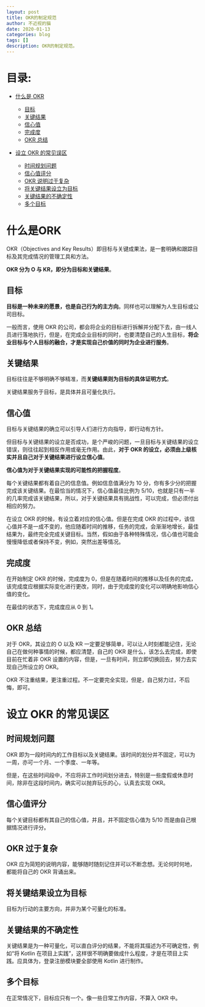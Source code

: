 ```yaml
---
layout: post
title: OKR的制定规范
author: 不近视的猫
date: 2020-01-13
categories: blog
tags: []
description: OKR的制定规范。
---
```


# 目录:

- [什么是 OKR](#1)
	- [目标](#1.1)
	- [关键结果](#1.2)
	- [信心值](#1.3)
	- [完成度](#1.4)
	- [OKR 总结](#1.5)
	
- [设立 OKR 的常见误区](#2)
	- [时间规划问题](#2.1)
	- [信心值评分](#2.2)
	- [OKR 说明过于复杂](#2.3)
	- [将关键结果设立为目标](#2.4)
	- [关键结果的不确定性](#2.5)
	- [多个目标](#2.6)


# <span id = "1">什么是ORK</span>

OKR（Objectives and Key Results）即目标与关键成果法，是一套明确和跟踪目标及其完成情况的管理工具和方法。

**OKR 分为 O 与 KR，即分为目标和关键结果**。

## <span id = "1.1">目标</span>

**目标是一种未来的愿景，也是自己行为的主方向**。同样也可以理解为人生目标或公司目标。

一般而言，使用 OKR 的公司，都会将企业的目标进行拆解并分配下去，由一线人员进行落地执行，但是，在完成企业目标的同时，也要清楚自己的人生目标，**将企业目标与个人目标的融合，才是实现自己价值的同时为企业进行服务**。

## <span id = "1.2">关键结果</span>

目标往往是不够明确不够精准，而**关键结果则为目标的具体证明方式**。

关键结果服务于目标，是具体并且可量化执行。

## <span id = "1.3">信心值</span>

目标与关键结果的确立可以引导人们进行方向指导，即行动有方针。

但目标与关键结果的设立是否成功，是个严峻的问题，一旦目标与关键结果的设立错误，则往往起到相反作用或毫无作用。由此，**对于 OKR 的设立，必须由上级核实并且自己对于关键结果进行设立信心值**。

**信心值为对于关键结果实现的可能性的把握程度**。

每个关键结果都有着自己的信息值。例如信息值满分为 10 分，你有多少分的把握完成该关键结果。在最恰当的情况下，信心值最佳比例为 5/10，也就是只有一半的几率完成该关键结果，所以，对于关键结果具有挑战性，可以完成，但必须付出相应的努力。

在设立 OKR 的时候，有设立着对应的信心值。但是在完成 OKR 的过程中，该信心值并不是一成不变的，他应随着时间的推移，任务的完成，会渐渐地增长，最佳结果为，最终完全完成关键目标。当然，假如由于各种特殊情况，信心值也可能会慢慢降低或者保持不变，例如，突然出差等情况。

## <span id = "1.4">完成度</span>

在开始制定 OKR 的时候，完成度为 0，但是在随着时间的推移以及任务的完成，该完成度应根据实际变化进行更改，同时，由于完成度的变化可以明确地影响信心值的变化。

在最佳的状态下，完成度应从 0 到 1。

## <span id = "1.5">OKR 总结</span>

对于 OKR，其设立的 O 以及 KR 一定要足够简单，可以让人时刻都能记住，无论自己在做何种事情的时候，都应清楚，自己的 OKR 是什么，该怎么去完成，即使目前在忙着非 OKR 设置的内容，但是，一旦有时间，则立即切换回去，努力去实现自己所设立的 OKR。

OKR 不注重结果，更注重过程。不一定要完全实现，但是，自己努力过，不后悔，即可。

# <span id = "2">设立 OKR 的常见误区</span>

## <span id = "2.1">时间规划问题</span>

OKR 即为一段时间内的工作目标以及关键结果。该时间的划分并不固定，可以为一周，亦可一个月、一个季度、一年等。

但是，在这些时间段中，不应将非工作时间划分进去，特别是一些度假或休息时间，除非在这段时间内，确实可以抛弃玩乐的心，认真去实现 OKR。


## <span id = "2.2">信心值评分</span>

每个关键目标都有其自己的信心值，并且，并不固定信心值为 5/10 而是由自己根据情况进行评分。


## <span id = "2.3">OKR 过于复杂</span>

OKR 应为简短的说明内容，能够随时随刻记住并可以不断念想。无论何时何地，都能将自己的 OKR 背诵出来。

## <span id = "2.4">将关键结果设立为目标</span>

目标为行动的主要方向，并非为某个可量化的标准。


## <span id = "2.5">关键结果的不确定性</span>

关键结果是为一种可量化，可以直白评分的结果，不能将其描述为不可确定性，例如“将 Kotlin 在项目上实践”，这样很不明确要做成什么程度，才是在项目上实践。应具体为，登录注册模块要全部使用 Kotlin 进行制作。


## <span id = "2.6">多个目标</span>

在正常情况下，目标应只有一个。像一些日常工作内容，不算入 OKR 中。

